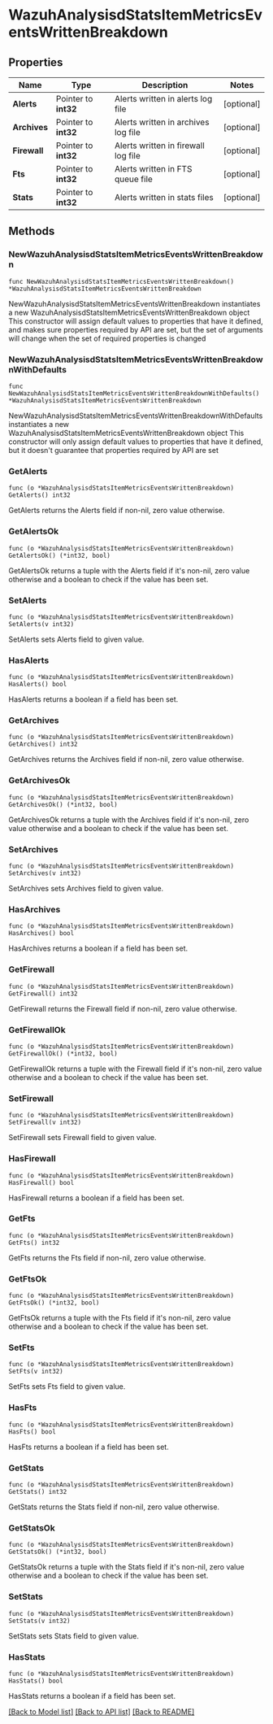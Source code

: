 # WazuhAnalysisdStatsItemMetricsEventsWrittenBreakdown

## Properties

Name | Type | Description | Notes
------------ | ------------- | ------------- | -------------
**Alerts** | Pointer to **int32** | Alerts written in alerts log file | [optional] 
**Archives** | Pointer to **int32** | Alerts written in archives log file | [optional] 
**Firewall** | Pointer to **int32** | Alerts written in firewall log file | [optional] 
**Fts** | Pointer to **int32** | Alerts written in FTS queue file | [optional] 
**Stats** | Pointer to **int32** | Alerts written in stats files | [optional] 

## Methods

### NewWazuhAnalysisdStatsItemMetricsEventsWrittenBreakdown

`func NewWazuhAnalysisdStatsItemMetricsEventsWrittenBreakdown() *WazuhAnalysisdStatsItemMetricsEventsWrittenBreakdown`

NewWazuhAnalysisdStatsItemMetricsEventsWrittenBreakdown instantiates a new WazuhAnalysisdStatsItemMetricsEventsWrittenBreakdown object
This constructor will assign default values to properties that have it defined,
and makes sure properties required by API are set, but the set of arguments
will change when the set of required properties is changed

### NewWazuhAnalysisdStatsItemMetricsEventsWrittenBreakdownWithDefaults

`func NewWazuhAnalysisdStatsItemMetricsEventsWrittenBreakdownWithDefaults() *WazuhAnalysisdStatsItemMetricsEventsWrittenBreakdown`

NewWazuhAnalysisdStatsItemMetricsEventsWrittenBreakdownWithDefaults instantiates a new WazuhAnalysisdStatsItemMetricsEventsWrittenBreakdown object
This constructor will only assign default values to properties that have it defined,
but it doesn't guarantee that properties required by API are set

### GetAlerts

`func (o *WazuhAnalysisdStatsItemMetricsEventsWrittenBreakdown) GetAlerts() int32`

GetAlerts returns the Alerts field if non-nil, zero value otherwise.

### GetAlertsOk

`func (o *WazuhAnalysisdStatsItemMetricsEventsWrittenBreakdown) GetAlertsOk() (*int32, bool)`

GetAlertsOk returns a tuple with the Alerts field if it's non-nil, zero value otherwise
and a boolean to check if the value has been set.

### SetAlerts

`func (o *WazuhAnalysisdStatsItemMetricsEventsWrittenBreakdown) SetAlerts(v int32)`

SetAlerts sets Alerts field to given value.

### HasAlerts

`func (o *WazuhAnalysisdStatsItemMetricsEventsWrittenBreakdown) HasAlerts() bool`

HasAlerts returns a boolean if a field has been set.

### GetArchives

`func (o *WazuhAnalysisdStatsItemMetricsEventsWrittenBreakdown) GetArchives() int32`

GetArchives returns the Archives field if non-nil, zero value otherwise.

### GetArchivesOk

`func (o *WazuhAnalysisdStatsItemMetricsEventsWrittenBreakdown) GetArchivesOk() (*int32, bool)`

GetArchivesOk returns a tuple with the Archives field if it's non-nil, zero value otherwise
and a boolean to check if the value has been set.

### SetArchives

`func (o *WazuhAnalysisdStatsItemMetricsEventsWrittenBreakdown) SetArchives(v int32)`

SetArchives sets Archives field to given value.

### HasArchives

`func (o *WazuhAnalysisdStatsItemMetricsEventsWrittenBreakdown) HasArchives() bool`

HasArchives returns a boolean if a field has been set.

### GetFirewall

`func (o *WazuhAnalysisdStatsItemMetricsEventsWrittenBreakdown) GetFirewall() int32`

GetFirewall returns the Firewall field if non-nil, zero value otherwise.

### GetFirewallOk

`func (o *WazuhAnalysisdStatsItemMetricsEventsWrittenBreakdown) GetFirewallOk() (*int32, bool)`

GetFirewallOk returns a tuple with the Firewall field if it's non-nil, zero value otherwise
and a boolean to check if the value has been set.

### SetFirewall

`func (o *WazuhAnalysisdStatsItemMetricsEventsWrittenBreakdown) SetFirewall(v int32)`

SetFirewall sets Firewall field to given value.

### HasFirewall

`func (o *WazuhAnalysisdStatsItemMetricsEventsWrittenBreakdown) HasFirewall() bool`

HasFirewall returns a boolean if a field has been set.

### GetFts

`func (o *WazuhAnalysisdStatsItemMetricsEventsWrittenBreakdown) GetFts() int32`

GetFts returns the Fts field if non-nil, zero value otherwise.

### GetFtsOk

`func (o *WazuhAnalysisdStatsItemMetricsEventsWrittenBreakdown) GetFtsOk() (*int32, bool)`

GetFtsOk returns a tuple with the Fts field if it's non-nil, zero value otherwise
and a boolean to check if the value has been set.

### SetFts

`func (o *WazuhAnalysisdStatsItemMetricsEventsWrittenBreakdown) SetFts(v int32)`

SetFts sets Fts field to given value.

### HasFts

`func (o *WazuhAnalysisdStatsItemMetricsEventsWrittenBreakdown) HasFts() bool`

HasFts returns a boolean if a field has been set.

### GetStats

`func (o *WazuhAnalysisdStatsItemMetricsEventsWrittenBreakdown) GetStats() int32`

GetStats returns the Stats field if non-nil, zero value otherwise.

### GetStatsOk

`func (o *WazuhAnalysisdStatsItemMetricsEventsWrittenBreakdown) GetStatsOk() (*int32, bool)`

GetStatsOk returns a tuple with the Stats field if it's non-nil, zero value otherwise
and a boolean to check if the value has been set.

### SetStats

`func (o *WazuhAnalysisdStatsItemMetricsEventsWrittenBreakdown) SetStats(v int32)`

SetStats sets Stats field to given value.

### HasStats

`func (o *WazuhAnalysisdStatsItemMetricsEventsWrittenBreakdown) HasStats() bool`

HasStats returns a boolean if a field has been set.


[[Back to Model list]](../README.md#documentation-for-models) [[Back to API list]](../README.md#documentation-for-api-endpoints) [[Back to README]](../README.md)



